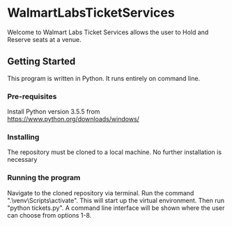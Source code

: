 # WalmartLabsTicketServices

Welcome to Walmart Labs Ticket Services allows the user to Hold and Reserve seats at a venue.

## Getting Started 

This program is written in Python. It runs entirely on command line.

### Pre-requisites 

Install Python version 3.5.5 from https://www.python.org/downloads/windows/

### Installing

The repository must be cloned to a local machine. No further installation is necessary 

### Running the program 

Navigate to the cloned repository via terminal. Run the command ".\venv\Scripts\activate". This will start up the virtual environment. Then run "python tickets.py". A command line interface will be shown where the user can choose from options 1-8. 

